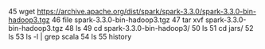    45  wget https://archive.apache.org/dist/spark/spark-3.3.0/spark-3.3.0-bin-hadoop3.tgz
   46  file spark-3.3.0-bin-hadoop3.tgz
   47  tar xvf spark-3.3.0-bin-hadoop3.tgz
   48  ls
   49  cd spark-3.3.0-bin-hadoop3/
   50  ls
   51  cd jars/
   52  ls
   53  ls -l | grep scala
   54  ls
   55  history
